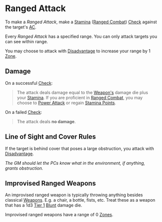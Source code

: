 # Ranged Attack

To make a *Ranged Attack*, make a [Stamina](../../Player%20Characters/Attributes/Stamina.md) ([Ranged Combat](../../Player%20Characters/Skills/Primary%20Skills/Ranged%20Combat.md)) [Check](../Core%20Procedures/Check.md) against the target's [AC](../../Player%20Characters/Derived%20Statistics/Armor%20Class.md).

Every *Ranged Attack* has a specified range. You can only attack targets you can see within range.

You may choose to attack with [Disadvantage](../Die%20Rolling%20Mechanics/Disadvantage.md) to increase your range by 1 [Zone](../Core%20Procedures/Zone.md).

## Damage

On a successful [Check](../Core%20Procedures/Check.md):

>The attack deals damage equal to the [Weapon's](../../Items%20and%20Gear/Weapons/Weapons.md) damage die plus your [Stamina](../../Player%20Characters/Attributes/Stamina.md). If you are proficient in [Ranged Combat](../../Player%20Characters/Skills/Primary%20Skills/Ranged%20Combat.md), you may choose to [Power Attack](../../Player%20Characters/Skills/Power%20Attack.md) or regain [Stamina Points](../../Player%20Characters/Point%20Pools/Stamina%20Points.md).

On a failed [Check](../Core%20Procedures/Check.md):

>The attack deals **no damage**.

## Line of Sight and Cover Rules

If the target is behind cover that poses a large obstruction, you attack with [Disadvantage](../Die%20Rolling%20Mechanics/Disadvantage.md).

*The GM should let the PCs know what in the environment, if anything, grants obstruction.*

## Improvised Ranged Weapons

An improvised ranged weapon is typically throwing anything besides classical [Weapons](../../Items%20and%20Gear/Weapons/Weapons.md). E.g. a chair, a bottle, fists, etc. Treat these as a weapon that has a 1d3 [Tier 1](Damage/Damage%20Tiers/Tier%201.md) [Blunt](Damage/Damage%20Types/Blunt.md) damage die.

Improvised ranged weapons have a range of 0 [Zones](../Core%20Procedures/Zone.md).
